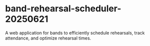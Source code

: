# band-rehearsal-scheduler-20250621
A web application for bands to efficiently schedule rehearsals, track attendance, and optimize rehearsal times.
